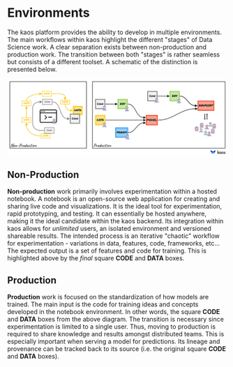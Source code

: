 # Environments

The kaos platform provides the ability to develop in multiple environments. The main workflows within kaos highlight the different "stages" of Data Science work. A clear separation exists between non-production and production work. The transition between both "stages" is rather seamless but consists of a different toolset. A schematic of the distinction is presented below.

![kaos development &quot;stages&quot; \(i.e. non-production vs. production\)](../.gitbook/assets/image-44.png)

## **Non-Production**

**Non-production** work primarily involves experimentation within a hosted notebook. A notebook is an open-source web application for creating and sharing live code and visualizations. It is the ideal tool for experimentation, rapid prototyping, and testing. It can essentially be hosted anywhere, making it the ideal candidate within the kaos backend. Its integration within kaos allows for _unlimited_ users, an isolated environment and versioned shareable results. The intended process is an iterative "chaotic" workflow for experimentation - variations in data, features, code, frameworks, etc... The expected output is a set of features and code for training. This is highlighted above by the _final_ square **CODE** and **DATA** boxes.

## **Production**

**Production** work is focused on the standardization of how models are trained. The main input is the code for training ideas and concepts developed in the notebook environment. In other words, the square **CODE** and **DATA** boxes from the above diagram. The transition is necessary since experimentation is limited to a single user. Thus, moving to production is required to share knowledge and results amongst distributed teams. This is especially important when serving a model for predictions. Its lineage and provenance can be tracked back to its source \(i.e. the original square **CODE** and **DATA** boxes\).

